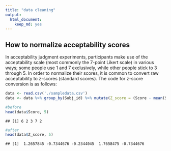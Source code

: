 ```yaml
---
title: "data cleaning"
output:
  html_document:
    keep_md: yes
---
```


## How to normalize acceptability scores
In acceptability judgment experiments, participants make use of the acceptability scale (most commonly the 7-point Likert scale) in various ways; some people use 1 and 7 exclusively, while other people stick to 3 through 5. In order to normalize their scores, it is common to convert raw acceptability to z-scores (standard scores). The code for z-score conversion is as follows:




```r
data <- read.csv('./sampledata.csv')
data <- data %>% group_by(Subj_id) %>% mutate(Z_score = (Score - mean(Score)) / sd(Score))
```


```r
#before
head(data$Score, 5)
```

```
## [1] 6 2 3 7 2
```

```r
#after
head(data$Z_score, 5)
```

```
## [1]  1.2657845 -0.7344676 -0.2344045  1.7658475 -0.7344676
```
